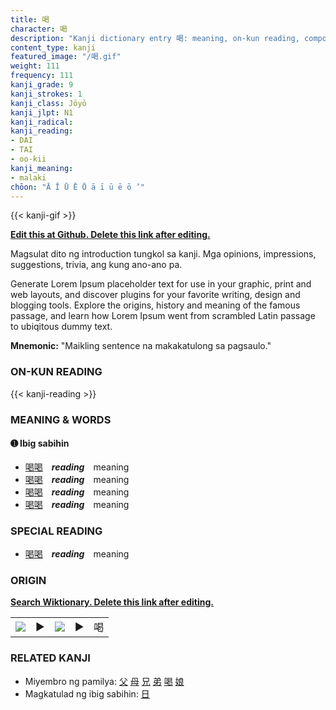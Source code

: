 ```yaml
---
title: 喝
character: 喝
description: "Kanji dictionary entry 喝: meaning, on-kun reading, compounds, origin, related kanji"
content_type: kanji
featured_image: "/喝.gif"
weight: 111
frequency: 111
kanji_grade: 9
kanji_strokes: 1
kanji_class: Jōyō
kanji_jlpt: N1
kanji_radical: 
kanji_reading: 
- DAI
- TAI
- oo-kii
kanji_meaning:
- malaki
chōon: "Ā Ī Ū Ē Ō ā ī ū ē ō ’"
---
```

[//]: # (Don't edit the line below. Kanji animated GIF code is automatically generated.)
{{< kanji-gif >}}

[//]: # (Edit below this line.)

**[Edit this at Github. Delete this link after editing.](https://github.com/tim0g/tim/tree/main/content/kanji/喝/index.md)**

Magsulat dito ng introduction tungkol sa kanji. Mga opinions, impressions, suggestions, trivia, ang kung ano-ano pa.

Generate Lorem Ipsum placeholder text for use in your graphic, print and web layouts, and discover plugins for your favorite writing, design and blogging tools. Explore the origins, history and meaning of the famous passage, and learn how Lorem Ipsum went from scrambled Latin passage to ubiqitous dummy text.
 
**Mnemonic:** "Maikling sentence na makakatulong sa pagsaulo."

### ON-KUN READING

[//]: # (Don't edit the line below. ON-KUN READING code is automatically generated.)
{{< kanji-reading >}}

### MEANING & WORDS

#### ➊ **Ibig sabihin**
  - [喝](../喝)[喝](../喝)　***reading***　meaning
  - [喝](../喝)[喝](../喝)　***reading***　meaning
  - [喝](../喝)[喝](../喝)　***reading***　meaning
  - [喝](../喝)[喝](../喝)　***reading***　meaning

### SPECIAL READING
  - [喝](../喝)[喝](../喝)　***reading***　meaning

### ORIGIN

**[Search Wiktionary. Delete this link after editing.](https://wiktionary.org/wiki/喝)**
<table class="kanji-table"><tr><td>
<img src="60px-喝-bronze.svg.png">
</td><td>▶</td><td>
<img src="60px-喝-oracle.svg.png">
</td><td>▶</td>
<td class="kanji-origin">喝</td>
</tr></table>

### RELATED KANJI
- Miyembro ng pamilya: [父](../父) [母](../母) [兄](../兄) [弟](../弟) [喝](../喝) [娘](../娘)
- Magkatulad ng ibig sabihin: [日](../日)
